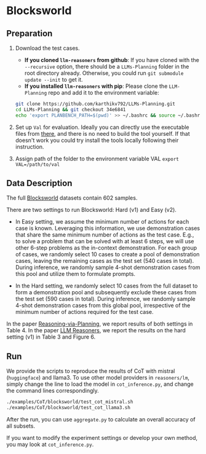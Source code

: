 # Blocksworld

## Preparation

1. Download the test cases.
   - **If you cloned `llm-reasoners` from github**: If you have cloned with the `--recursive` option, there should be a `LLMs-Planning` folder in the root directory already. Otherwise, you could run `git submodule update --init` to get it.
   - **If you installed `llm-reasoners` with pip**: Please clone the `LLM-Planning` repo and add it to the environment variable:
   ```bash
   git clone https://github.com/karthikv792/LLMs-Planning.git
   cd LLMs-Planning && git checkout 34e6841
   echo 'export PLANBENCH_PATH=$(pwd)' >> ~/.bashrc && source ~/.bashrc
   ```

2. Set up `Val` for evaluation. Ideally you can directly use the executable files from [there](https://github.com/karthikv792/LLMs-Planning/tree/34e6841f81ca7708f2f8b8241504bfe8a908e40b/planner_tools/VAL), and there is no need to build the tool yourself. If that doesn't work you could try install the tools locally following their instruction.

3. Assign path of the folder to the environment variable VAL `export VAL=/path/to/val`

## Data Description

The full [Blocksworld](https://arxiv.org/abs/2305.15771) datasets contain 602 samples.

There are two settings to run Blocksworld: Hard (v1) and Easy (v2).

- In Easy setting, we assume the minimum number of actions for each case is known. Leveraging this information, we use demonstration cases that share the same minimum number of actions as the test case. E.g., to solve a problem that can be solved with at least 6 steps, we will use other 6-step problems as the in-context demonstration. For each group of cases, we randomly select 10 cases to create a pool of demonstration cases, leaving the remaining cases as the test set (540 cases in total). During inference, we randomly sample 4-shot demonstration cases from this pool and utilize them to formulate prompts. 

- In the Hard setting, we randomly select 10 cases from the full dataset to form a demonstration pool and subsequently exclude these cases from the test set (590 cases in total). During inference, we randomly sample 4-shot demonstration cases from this global pool, irrespective of the minimum number of actions required for the test case.

In the paper [Reasoning-via-Planning](https://arxiv.org/pdf/2305.14992), we report results of both settings in Table 4. In the paper [LLM Reasoners](https://arxiv.org/abs/2404.05221), we report the results on the hard setting (v1) in Table 3 and Figure 6.

## Run

We provide the scripts to reproduce the results of CoT with mistral (`huggingface`) and llama3. To use other model providers in `reasoners/lm`, simply change the line to load the model in `cot_inference.py`, and change the command lines correspondingly.

```bash
./examples/CoT/blocksworld/test_cot_mistral.sh
./examples/CoT/blocksworld/test_cot_llama3.sh
```

After the run, you can use `aggregate.py` to calculate an overall accuracy of all subsets.

If you want to modify the experiment settings or develop your own method, you may look at `cot_inference.py`.